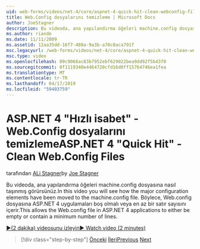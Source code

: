 ```yaml
---
uid: web-forms/videos/net-4/core/aspnet-4-quick-hit-clean-webconfig-files
title: Web.Config dosyalarını temizleme | Microsoft Docs
author: JoeStagner
description: Bu videoda, ana yapılandırma öğeleri machine.config dosyasına nasıl taşınmış görürsünüz. Bu, Web.config dosyasına ASP.NET 4 uygulanacağı sağlar...
ms.author: riande
ms.date: 11/11/2009
ms.assetid: 12aa35dd-16f7-408a-9a3b-a70c0aca791f
msc.legacyurl: /web-forms/videos/net-4/core/aspnet-4-quick-hit-clean-webconfig-files
msc.type: video
ms.openlocfilehash: 09c9066ac83b7952ebf629022bea9dd92f5b43f0
ms.sourcegitcommit: 0f1119340e4464720cfd16d0ff15764746ea1fea
ms.translationtype: MT
ms.contentlocale: tr-TR
ms.lasthandoff: 04/17/2019
ms.locfileid: "59403759"
---
```

# <a name="aspnet-4-quick-hit---clean-webconfig-files"></a><span data-ttu-id="6723e-104">ASP.NET 4 "Hızlı isabet" - Web.Config dosyalarını temizleme</span><span class="sxs-lookup"><span data-stu-id="6723e-104">ASP.NET 4 "Quick Hit" - Clean Web.Config Files</span></span>

<span data-ttu-id="6723e-105">tarafından [ALi Stagner](https://github.com/JoeStagner)</span><span class="sxs-lookup"><span data-stu-id="6723e-105">by [Joe Stagner](https://github.com/JoeStagner)</span></span>

<span data-ttu-id="6723e-106">Bu videoda, ana yapılandırma öğeleri machine.config dosyasına nasıl taşınmış görürsünüz.</span><span class="sxs-lookup"><span data-stu-id="6723e-106">In this video you will see how the major configuration elements have been moved to the machine.config file.</span></span> <span data-ttu-id="6723e-107">Böylece, Web.config dosyasına ASP.NET 4 uygulamaları boş olmalı veya en az bir satır sayısını içerir.</span><span class="sxs-lookup"><span data-stu-id="6723e-107">This allows the Web.config file in ASP.NET 4 applications to either be empty or contain a minimum number of lines.</span></span>

[<span data-ttu-id="6723e-108">&#9654;(2 dakika) videosunu izleyin</span><span class="sxs-lookup"><span data-stu-id="6723e-108">&#9654; Watch video (2 minutes)</span></span>](https://channel9.msdn.com/Blogs/ASP-NET-Site-Videos/aspnet-4-quick-hit-clean-webconfig-files)

> [!div class="step-by-step"]
> <span data-ttu-id="6723e-109">[Önceki](aspnet-4-quick-hit-auto-start.md)
> [İleri](aspnet-4-quick-hit-predictable-client-ids.md)</span><span class="sxs-lookup"><span data-stu-id="6723e-109">[Previous](aspnet-4-quick-hit-auto-start.md)
[Next](aspnet-4-quick-hit-predictable-client-ids.md)</span></span>
